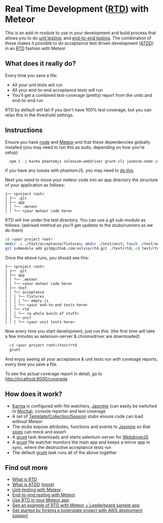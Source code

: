 Real Time Development ([RTD](https://github.com/xolvio/real-time-development-with-meteor/wiki/Real-Time-Development)) with Meteor
=======================================
This is an add-in module to use in your development and build process that allows you to do [unit testing](http://blog.xolv.io/2013/04/unit-testing-with-meteor.html), and [end-to-end testing](http://blog.xolv.io/2013/04/end-to-end-testing-for-web-apps-meteor.html). The combination of these makes it possible to do acceptance test driven development ([ATDD](http://mydailyvowels.com/atdd-tdd-agile)) in an [RTD](https://github.com/xolvio/real-time-development-with-meteor/wiki/Real-Time-Development) fashion with Meteor.

What does it really do?
-----------------------
Every time you save a file:
* All your unit tests will run
* All your end-to-end acceptance tests will run
* You'll get a combined test-coverage (pretty) report from the units and end-to-end run

RTD by default will fail if you don't have 100% test coverage, but you can relax this in the threshold settings.

Instructions
------------
Ensure you have [node](http://nodejs.org/download/) and [Meteor](http://meteor.com) and that these dependencies globally installed (you may need to run this as sudo, depending on how you're setup)
```bash
  npm i -g karma phantomjs selenium-webdriver grunt-cli jasmine-node istanbul
```
If you have any issues with phantomJS, you may need to [do this](https://github.com/xolvio/rtd/issues/9)

Next you need to move your meteor code into an app directory the structure of your application as follows:

    ├── <project root>
    │ ├── .git
    │ ├── app
    │ │ └── .meteor
    │ │ └── <your meteor code here>

RTD will live under the test directory. You can use a git sub-module as follows: (advised method as you'll get updates to the stubs/runners as we do them)
```bash
cd <your project root>
mkdir -p ./test/acceptance/fixtures; mkdir ./test/unit; touch ./test/acceptance/fixtures/empty.js;
git submodule add git@github.com:xolvio/rtd.git ./test/rtd; cd test/rtd; npm install;
```

Once the above runs, you should see this:

    ├── <project root>
    │ ├── .git
    │ ├── app
    │ │ └── .meteor
    │ │ └── <your meteor code here>
    │ ├── test
    │ │ └── acceptance
    | │ │ └── fixtures
    | | │ │ └── empty.js
    | │ │ └── <your end-to-end tests here>
    │ │ └── rtd
    | │ │ └── <a whole bunch of stuff>
    │ │ └── unit
    | │ │ └── <your unit tests here>

Now every time you start development, just run this: (the first time will take a few minutes as selenium-server & chromedriver are downloaded)
```bash
  cd <your project root>/test/rtd
  grunt
```

And enjoy seeing all your acceptance & unit tests run with coverage reports, every time you save a file.

To see the actual coverage report in detail, go to [http://localhost:8000/coverage](http://localhost:8000/coverage)

How does it work?
-----------------
* [Karma](https://github.com/karma-runner) is configured with file watchers, [Jasmine](https://github.com/pivotal/jasmine) (can easily be switched to [Mocha](http://visionmedia.github.io/mocha/)), console reporter and test coverage
* A set of [Template/Collection/Session](https://github.com/xolvio/rtd/blob/master/lib/meteor-stubs.js) stubs ensure code can load without Meteor
* The stubs expose attributes, functions and events to [Jasmine](https://github.com/pivotal/jasmine) so that [spies](https://github.com/pivotal/jasmine/wiki/Spies) can mock and assert
* A [grunt](http://gruntjs.com/) task downloads and starts selenium-server for [WebdriverJS](https://code.google.com/p/selenium/wiki/WebDriverJs)
* A [grunt](http://gruntjs.com/) file watcher monitors the main app and keeps a mirror app in sync, where the destructive acceptance tests run
* The default [grunt](http://gruntjs.com/) task runs all of the above together

Find out more
-------------
* [What is RTD](https://github.com/xolvio/real-time-development-with-meteor/wiki/Real-Time-Development)
* [What is ATDD](http://mydailyvowels.com/atdd-tdd-agile) ([more](http://www.qualitestgroup.com/Acceptance-Test-Driven-Development))
* [Unit-testing with Meteor](http://blog.xolv.io/2013/04/unit-testing-with-meteor.html)
* [End-to-end testing with Meteor](http://blog.xolv.io/2013/04/end-to-end-testing-for-web-apps-meteor.html)
* [Use RTD in your Meteor app](https://github.com/xolvio/rtd)
* [See an example of RTD with Meteor + Leaderboard sample app](https://github.com/xolvio/real-time-development-with-meteor)
* [Get started by forking a boilerplate project with AWS deployment support](https://github.com/xolvio/rtd-meteor-boilerplate)
